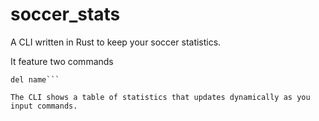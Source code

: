 # soccer_stats

A CLI written in Rust to keep your soccer statistics.

It feature two commands
```add name goals assits
del name```

The CLI shows a table of statistics that updates dynamically as you input commands.
